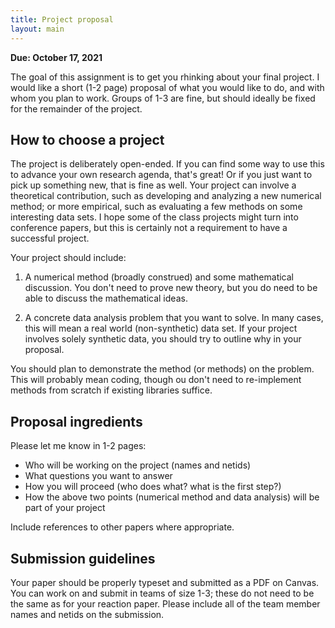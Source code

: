 ```yaml
---
title: Project proposal
layout: main
---
```


**Due: October 17, 2021**

The goal of this assignment is to get you rhinking about your final
project.  I would like a short (1-2 page) proposal of what you would
like to do, and with whom you plan to work.  Groups of 1-3 are fine,
but should ideally be fixed for the remainder of the project.

## How to choose a project

The project is deliberately open-ended.  If you can find some way to
use this to advance your own research agenda, that's great!  Or if you
just want to pick up something new, that is fine as well.  Your
project can involve a theoretical contribution, such as developing and
analyzing a new numerical method; or more empirical, such as
evaluating a few methods on some interesting data sets.  I hope some
of the class projects might turn into conference papers, but this is
certainly not a requirement to have a successful project.

Your project should include:

1.  A numerical method (broadly construed) and some mathematical
    discussion.  You don't need to prove new theory, but you do need
    to be able to discuss the mathematical ideas.

2.  A concrete data analysis problem that you want to solve.  In many
    cases, this will mean a real world (non-synthetic) data set.  If
    your project involves solely synthetic data, you should try to
    outline why in your proposal.

You should plan to demonstrate the method (or methods) on the problem.
This will probably mean coding, though ou don't need to re-implement
methods from scratch if existing libraries suffice.

## Proposal ingredients

Please let me know in 1-2 pages:

- Who will be working on the project (names and netids)
- What questions you want to answer
- How you will proceed (who does what? what is the first step?)
- How the above two points (numerical method and data analysis) will
  be part of your project

Include references to other papers where appropriate.

## Submission guidelines

Your paper should be properly typeset and submitted as a PDF on
Canvas.  You can work on and submit in teams of size 1-3; these do not
need to be the same as for your reaction paper.  Please include all of
the team member names and netids on the submission.
